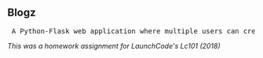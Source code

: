 ## Blogz

<pre> A Python-Flask web application where multiple users can create their own Blog. Updated to use Flask blueprints.
</pre>

*This was a homework assignment for LaunchCode's Lc101 (2018)*